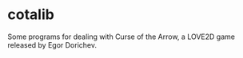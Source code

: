 # cotalib

Some programs for dealing with Curse of the Arrow, a LOVE2D game released by Egor Dorichev.
